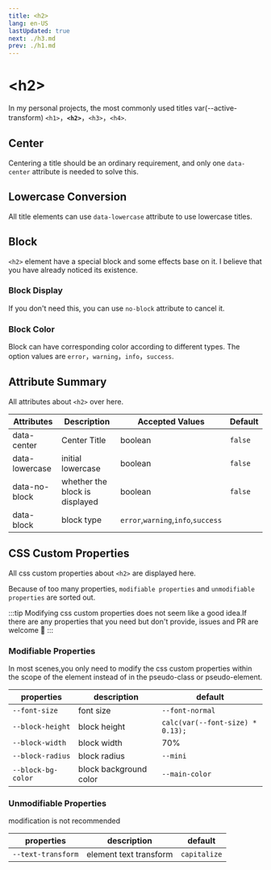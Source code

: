```yaml
---
title: <h2>
lang: en-US
lastUpdated: true
next: ./h3.md
prev: ./h1.md
---
```


# \<h2>

In my personal projects, the most commonly used titles var(--active-transform) `<h1>`，**`<h2>`**，`<h3>`，`<h4>`.

## Center

Centering a title should be an ordinary requirement, and only one `data-center` attribute is needed to solve this.

<demo src="../../.vuepress/components/title/H2Center.vue" title="Centered text looks formal." />

## Lowercase Conversion

All title elements can use `data-lowercase` attribute to use lowercase titles.

<demo src="../../.vuepress/components/title/H2Lowercase.vue" title="It's tedious to use js to control string." />

## Block

`<h2>` element have a special block and some effects base on it. I believe that you have already noticed its existence.

### Block Display

If you don't need this, you can use `no-block` attribute to cancel it.

<demo src="../../.vuepress/components/title/H2Block.vue" title="It looks more normal." />

### Block Color

Block can have corresponding color according to different types. The option values are `error`，`warning`，`info`，`success`.

<demo src="../../.vuepress/components/title/H2BlockType.vue" />

## Attribute Summary

All attributes about `<h2>` over here.

| Attributes     | Description                    | Accepted Values                    | Default |
| -------------- | ------------------------------ | ---------------------------------- | ------- |
| data-center    | Center Title                   | boolean                            | `false` |
| data-lowercase | initial lowercase              | boolean                            | `false` |
| data-no-block  | whether the block is displayed | boolean                            | `false` |
| data-block     | block type                     | `error`,`warning`,`info`,`success` |         |

## CSS Custom Properties

All css custom properties about `<h2>` are displayed here.

Because of too many properties, `modifiable properties` and `unmodifiable properties` are sorted out.

:::tip
Modifying css custom properties does not seem like a good idea.If there are any properties that you need but don't provide, issues and PR are welcome 👏
:::

### Modifiable Properties

In most scenes,you only need to modify the css custom properties within the scope of the element instead of in the pseudo-class or pseudo-element.

| properties         | description            | default                          |
| ------------------ | ---------------------- | -------------------------------- |
| `--font-size`      | font size              | `--font-normal`                  |
| `--block-height`   | block height           | `calc(var(--font-size) * 0.13);` |
| `--block-width`    | block width            | 70%                              |
| `--block-radius`   | block radius           | `--mini`                         |
| `--block-bg-color` | block background color | `--main-color`                   |

### Unmodifiable Properties

modification is not recommended

| properties         | description            | default      |
| ------------------ | ---------------------- | ------------ |
| `--text-transform` | element text transform | `capitalize` |
